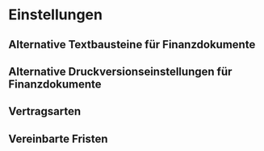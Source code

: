 # Einstellungen

## Alternative Textbausteine für Finanzdokumente

## Alternative Druckversionseinstellungen für Finanzdokumente

## Vertragsarten

## Vereinbarte Fristen

